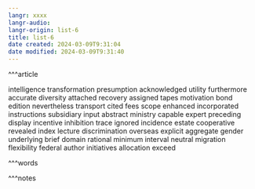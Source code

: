 ```yaml
---
langr: xxxx
langr-audio: 
langr-origin: list-6
title: list-6
date created: 2024-03-09T9:31:04
date modified: 2024-03-09T9:31:40
---
```


^^^article

intelligence 
 transformation 
 presumption 
 acknowledged 
 utility 
 furthermore 
 accurate 
 diversity 
 attached 
 recovery 
 assigned 
 tapes 
 motivation 
 bond 
 edition 
 nevertheless 
 transport 
 cited 
 fees 
 scope 
 enhanced 
 incorporated 
 instructions 
 subsidiary 
 input 
 abstract 
 ministry 
 capable 
 expert 
 preceding 
 display 
 incentive 
 inhibition 
 trace 
 ignored 
 incidence 
 estate 
 cooperative 
 revealed 
 index 
 lecture 
 discrimination 
 overseas 
 explicit 
 aggregate 
 gender 
 underlying 
 brief 
 domain 
 rational 
 minimum 
 interval 
 neutral 
 migration 
 flexibility 
 federal 
 author 
 initiatives 
 allocation 
 exceed 


^^^words



^^^notes
